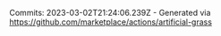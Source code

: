 Commits: 2023-03-02T21:24:06.239Z - Generated via https://github.com/marketplace/actions/artificial-grass
<br>
